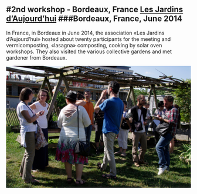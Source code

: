 #2nd workshop - Bordeaux, France
[Les Jardins d’Aujourd’hui](http://association-les-jardins-daujourdhui.asso-web.com/)
###Bordeaux, France, June 2014
---
In France, in Bordeaux in June 2014, the association «Les Jardins d’Aujourd’hui» hosted about twenty participants for the meeting and vermicomposting, «lasagna» composting, cooking by solar oven workshops. They also visited the various collective gardens and met gardener from Bordeaux.

![](Bordeaux/bordeaux_01.jpg)